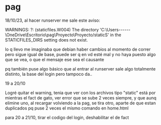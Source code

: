 # pag

18/10/23, al hacer runserver me sale este aviso:

WARNINGS:
?: (staticfiles.W004) The directory 'C:\Users\------\OneDrive\Escritorio\pag\Proyecto\Proyecto/staticS' in the STATICFILES_DIRS setting does not exist.


lo q llevo me imaginaba que debian haber cambios al momento de correr pero sigue igual de base, puede ser q en vd esté mal y no haya puesto algo que se vea, o que el mensaje ese sea el causante

pq también puse algo básico que al entrar al runserver sale algo totalmente distinto, la base del login pero tampoco da..


19 a 20/10 

Logré quitar el warning, tenia que ver con los archivos tipo "static"
está por mientras el fact de gato, ver error que se sube 2 veces siempre, y que aunq elimine uno, al recargar volviendo a la pag, se tira otro, aparte de que estan duplicados pq puse 2 veces el mismo comando en home.html

para 20 a 21/10, tirar el codigo del login, deshabilitar el de fact